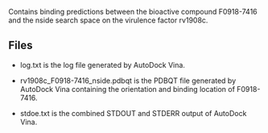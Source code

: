 Contains binding predictions between the bioactive compound F0918-7416 and the nside search space on the virulence factor rv1908c.

## Files

- log.txt is the log file generated by AutoDock Vina.

- rv1908c_F0918-7416_nside.pdbqt is the PDBQT file generated by AutoDock Vina containing the orientation and binding location of F0918-7416.

- stdoe.txt is the combined STDOUT and STDERR output of AutoDock Vina.

